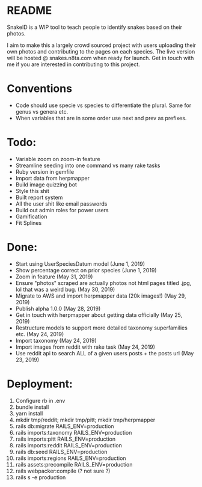 # README
SnakeID is a WIP tool to teach people to identify snakes based on their photos.

I aim to make this a largely crowd sourced project with users uploading their own photos and 
contributing to the pages on each species. The live version will be hosted @ snakes.n8ta.com
when ready for launch. Get in touch with me if you are interested in contributing to this project.

# Conventions
- Code should use specie vs species to differentiate the plural. Same for genus vs genera etc.
- When variables that are in some order use next and prev as prefixes.

# Todo:
- Variable zoom on zoom-in feature 
- Streamline seeding into one command vs many rake tasks
- Ruby version in gemfile
- Import data from herpmapper
- Build image quizzing bot
- Style this shit
- Built report system
- All the user shit like email passwords
- Build out admin roles for power users
- Gamification
- Fit Splines

# Done:
- Start using UserSpeciesDatum model (June 1, 2019)
- Show percentage correct on prior species (June 1, 2019)
- Zoom in feature (May 31, 2019)
- Ensure "photos" scraped are actually photos not html pages titled .jpg, lol that was a weird bug. (May 30, 2019)
- Migrate to AWS and import herpmapper data (20k images!) (May 29, 2019)
- Publish alpha 1.0.0 (May 28, 2019)
- Get in touch with herpmapper about getting data officially (May 25, 2019)
- Restructure models to support more detailed taxonomy superfamilies etc. (May 24, 2019)
- Import taxonomy (May 24, 2019)
- Import images from reddit with rake task (May 24, 2019)
- Use reddit api to search ALL of a given users posts + the posts url (May 23, 2019)

# Deployment:
1. Configure rb in .env
2. bundle install
3. yarn install
4. mkdir tmp/reddit; mkdir tmp/pitt; mkdir tmp/herpmapper
5. rails db:migrate RAILS_ENV=production
6. rails imports:taxonomy RAILS_ENV=production
7. rails imports:pitt RAILS_ENV=production
8. rails imports:reddit RAILS_ENV=production
9. rails db:seed RAILS_ENV=production
10. rails imports:regions RAILS_ENV=production  
11. rails assets:precompile RAILS_ENV=production 
12. rails webpacker:compile (? not sure ?)
12. rails s -e production